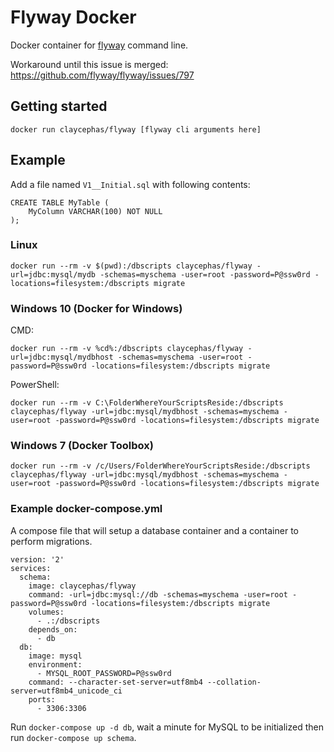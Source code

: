 # Flyway Docker

Docker container for [flyway](https://flywaydb.org/) command line.


Workaround until this issue is merged:
https://github.com/flyway/flyway/issues/797


## Getting started

`docker run claycephas/flyway [flyway cli arguments here]`

## Example

Add a file named `V1__Initial.sql` with following contents:
```
CREATE TABLE MyTable (
    MyColumn VARCHAR(100) NOT NULL
);

```

### Linux
`docker run --rm -v $(pwd):/dbscripts claycephas/flyway -url=jdbc:mysql/mydb -schemas=myschema -user=root -password=P@ssw0rd -locations=filesystem:/dbscripts migrate`

### Windows 10 (Docker for Windows)
CMD:

`docker run --rm -v %cd%:/dbscripts claycephas/flyway -url=jdbc:mysql/mydbhost -schemas=myschema -user=root -password=P@ssw0rd -locations=filesystem:/dbscripts migrate`

PowerShell:

`docker run --rm -v C:\FolderWhereYourScriptsReside:/dbscripts claycephas/flyway -url=jdbc:mysql/mydbhost -schemas=myschema -user=root -password=P@ssw0rd -locations=filesystem:/dbscripts migrate`

### Windows 7 (Docker Toolbox)

`docker run --rm -v /c/Users/FolderWhereYourScriptsReside:/dbscripts claycephas/flyway -url=jdbc:mysql/mydbhost -schemas=myschema -user=root -password=P@ssw0rd -locations=filesystem:/dbscripts migrate`


### Example docker-compose.yml

A compose file that will setup a database container and a container to perform migrations.

```
version: '2'
services:
  schema:
    image: claycephas/flyway
    command: -url=jdbc:mysql://db -schemas=myschema -user=root -password=P@ssw0rd -locations=filesystem:/dbscripts migrate
    volumes:
      - .:/dbscripts
    depends_on:
      - db
  db:
    image: mysql
    environment:
      - MYSQL_ROOT_PASSWORD=P@ssw0rd
    command: --character-set-server=utf8mb4 --collation-server=utf8mb4_unicode_ci
    ports:
      - 3306:3306
```

Run `docker-compose up -d db`, wait a minute for MySQL to be initialized then run `docker-compose up schema`.


